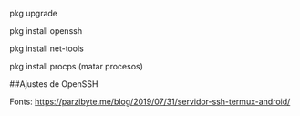 pkg upgrade

pkg install openssh

pkg install net-tools

pkg install procps (matar procesos)

##Ajustes de OpenSSH


Fonts:
https://parzibyte.me/blog/2019/07/31/servidor-ssh-termux-android/


